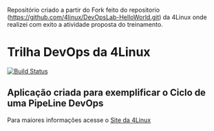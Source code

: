 Repositório criado a partir do Fork feito do repositorio (https://github.com/4linux/DevOpsLab-HelloWorld.git) da 4Linux onde realizei com exito a atividade proposta do treinamento. 


# Trilha DevOps da 4Linux


[![Build Status](https://travis-ci.org/italorafaeltavares/DevOpsLab-HelloWorld.svg?branch=master)](https://travis-ci.org/italorafaeltavares/DevOpsLab-HelloWorld)

## Aplicação criada para exemplificar o Ciclo de uma PipeLine DevOps


Para maiores informações acesse o [Site da 4Linux](https://www.4linux.com.br/cursos/devops)




